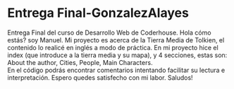 # Entrega Final-GonzalezAlayes
Entrega Final del curso de Desarrollo Web de Coderhouse.
Hola cómo estás? soy Manuel. 
Mi proyecto es acerca de la Tierra Media de Tolkien, el contenido lo realicé en inglés a modo de práctica. 
En mi proyecto hice el index (que introduce a la tierra media y su mapa), y 4 secciones, estas son: About the author, Cities, People, Main Characters.  
En el código podrás encontrar comentarios intentando facilitar su lectura e interpretación.
Espero quedes satisfecho con mi labor.
Saludos!
